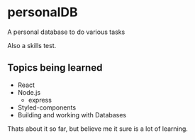 # personalDB
A personal database to do various tasks

Also a skills test.

## Topics being learned
* React
* Node.js
  * express 
* Styled-components
* Building and working with Databases

Thats about it so far, but believe me it sure is a lot of learning.
